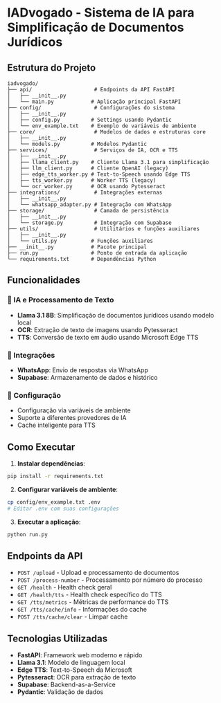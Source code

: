 # IADvogado - Sistema de IA para Simplificação de Documentos Jurídicos

## Estrutura do Projeto

```
iadvogado/
├── api/                    # Endpoints da API FastAPI
│   ├── __init__.py
│   └── main.py            # Aplicação principal FastAPI
├── config/                 # Configurações do sistema
│   ├── __init__.py
│   ├── config.py          # Settings usando Pydantic
│   └── env_example.txt    # Exemplo de variáveis de ambiente
├── core/                   # Modelos de dados e estruturas core
│   ├── __init__.py
│   └── models.py          # Modelos Pydantic
├── services/               # Serviços de IA, OCR e TTS
│   ├── __init__.py
│   ├── llama_client.py    # Cliente Llama 3.1 para simplificação
│   ├── llm_client.py      # Cliente OpenAI (legacy)
│   ├── edge_tts_worker.py # Text-to-Speech usando Edge TTS
│   ├── tts_worker.py      # Worker TTS (legacy)
│   └── ocr_worker.py      # OCR usando Pytesseract
├── integrations/           # Integrações externas
│   ├── __init__.py
│   └── whatsapp_adapter.py # Integração com WhatsApp
├── storage/                # Camada de persistência
│   ├── __init__.py
│   └── storage.py          # Integração com Supabase
├── utils/                  # Utilitários e funções auxiliares
│   ├── __init__.py
│   └── utils.py           # Funções auxiliares
├── __init__.py            # Pacote principal
├── run.py                 # Ponto de entrada da aplicação
└── requirements.txt       # Dependências Python
```

## Funcionalidades

### 🤖 IA e Processamento de Texto
- **Llama 3.1 8B**: Simplificação de documentos jurídicos usando modelo local
- **OCR**: Extração de texto de imagens usando Pytesseract
- **TTS**: Conversão de texto em áudio usando Microsoft Edge TTS

### 📱 Integrações
- **WhatsApp**: Envio de respostas via WhatsApp
- **Supabase**: Armazenamento de dados e histórico

### 🔧 Configuração
- Configuração via variáveis de ambiente
- Suporte a diferentes provedores de IA
- Cache inteligente para TTS

## Como Executar

1. **Instalar dependências**:
```bash
pip install -r requirements.txt
```

2. **Configurar variáveis de ambiente**:
```bash
cp config/env_example.txt .env
# Editar .env com suas configurações
```

3. **Executar a aplicação**:
```bash
python run.py
```

## Endpoints da API

- `POST /upload` - Upload e processamento de documentos
- `POST /process-number` - Processamento por número do processo
- `GET /health` - Health check geral
- `GET /health/tts` - Health check específico do TTS
- `GET /tts/metrics` - Métricas de performance do TTS
- `GET /tts/cache/info` - Informações do cache
- `POST /tts/cache/clear` - Limpar cache

## Tecnologias Utilizadas

- **FastAPI**: Framework web moderno e rápido
- **Llama 3.1**: Modelo de linguagem local
- **Edge TTS**: Text-to-Speech da Microsoft
- **Pytesseract**: OCR para extração de texto
- **Supabase**: Backend-as-a-Service
- **Pydantic**: Validação de dados
